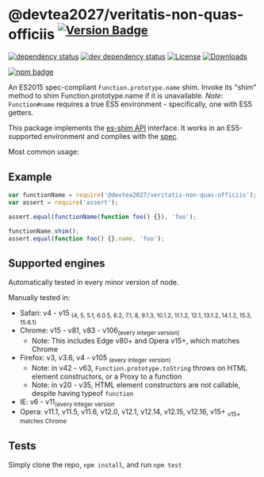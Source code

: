 # @devtea2027/veritatis-non-quas-officiis <sup>[![Version Badge][2]][1]</sup>

[![dependency status][5]][6]
[![dev dependency status][7]][8]
[![License][license-image]][license-url]
[![Downloads][downloads-image]][downloads-url]

[![npm badge][11]][1]

An ES2015 spec-compliant `Function.prototype.name` shim. Invoke its "shim" method to shim Function.prototype.name if it is unavailable.
*Note*: `Function#name` requires a true ES5 environment - specifically, one with ES5 getters.

This package implements the [es-shim API](https://github.com/es-shims/api) interface. It works in an ES5-supported environment and complies with the [spec](https://www.ecma-international.org/ecma-262/6.0/#sec-get-regexp.prototype.flags).

Most common usage:

## Example

```js
var functionName = require('@devtea2027/veritatis-non-quas-officiis');
var assert = require('assert');

assert.equal(functionName(function foo() {}), 'foo');

functionName.shim();
assert.equal(function foo() {}.name, 'foo');
```

## Supported engines
Automatically tested in every minor version of node.

Manually tested in:
  - Safari: v4 - v15 <sub>(4, 5, 5.1, 6.0.5, 6.2, 7.1, 8, 9.1.3, 10.1.2, 11.1.2, 12.1, 13.1.2, 14.1.2, 15.3, 15.6.1)</sub>
  - Chrome: v15 - v81, v83 - v106<sub>(every integer version)</sub>
    - Note: This includes Edge v80+ and Opera v15+, which matches Chrome
  - Firefox: v3, v3.6, v4 - v105 <sub>(every integer version)</sub>
    - Note: in v42 - v63, `Function.prototype.toString` throws on HTML element constructors, or a Proxy to a function
    - Note: in v20 - v35, HTML element constructors are not callable, despite having typeof `function`
  - IE: v6 - v11<sub>(every integer version</sub>
  - Opera: v11.1, v11.5, v11.6, v12.0, v12.1, v12.14, v12.15, v12.16, v15+ <sub>v15+ matches Chrome</sub>

## Tests
Simply clone the repo, `npm install`, and run `npm test`

[1]: https://npmjs.org/package/@devtea2027/veritatis-non-quas-officiis
[2]: https://versionbadg.es/devtea2027/veritatis-non-quas-officiis.svg
[5]: https://david-dm.org/devtea2027/veritatis-non-quas-officiis.svg
[6]: https://david-dm.org/devtea2027/veritatis-non-quas-officiis
[7]: https://david-dm.org/devtea2027/veritatis-non-quas-officiis/dev-status.svg
[8]: https://david-dm.org/devtea2027/veritatis-non-quas-officiis#info=devDependencies
[11]: https://nodei.co/npm/@devtea2027/veritatis-non-quas-officiis.png?downloads=true&stars=true
[license-image]: https://img.shields.io/npm/l/@devtea2027/veritatis-non-quas-officiis.svg
[license-url]: LICENSE
[downloads-image]: https://img.shields.io/npm/dm/@devtea2027/veritatis-non-quas-officiis.svg
[downloads-url]: https://npm-stat.com/charts.html?package=@devtea2027/veritatis-non-quas-officiis
